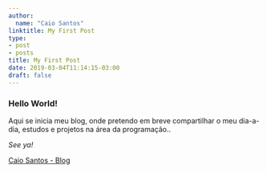 ```yaml
---
author:
  name: "Caio Santos"
linktitle: My First Post
type:
- post
- posts
title: My First Post
date: 2019-03-04T11:14:15-03:00
draft: false
---
```


### Hello World!

Aqui se inicia meu blog, onde pretendo em breve compartilhar o meu dia-a-dia, estudos e projetos na área da programação..

_See ya!_

[Caio Santos - Blog](https://caiosantos.dev)